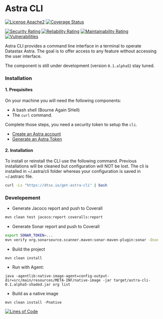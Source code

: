 # Astra CLI

[![License Apache2](https://img.shields.io/hexpm/l/plug.svg)](http://www.apache.org/licenses/LICENSE-2.0)
[![Coverage Status](https://coveralls.io/repos/github/datastax/astra-cli/badge.svg?branch=main)](https://coveralls.io/github/datastax/astra-cli?branch=main)

[![Security Rating](https://sonarcloud.io/api/project_badges/measure?project=clun_astra-cli&metric=security_rating)](https://sonarcloud.io/summary/new_code?id=clun_astra-cli)
[![Reliability Rating](https://sonarcloud.io/api/project_badges/measure?project=clun_astra-cli&metric=reliability_rating)](https://sonarcloud.io/summary/new_code?id=clun_astra-cli)
[![Maintainability Rating](https://sonarcloud.io/api/project_badges/measure?project=clun_astra-cli&metric=sqale_rating)](https://sonarcloud.io/summary/overall?id=clun_astra-cli)
[![Vulnerabilities](https://sonarcloud.io/api/project_badges/measure?project=clun_astra-cli&metric=vulnerabilities)](https://sonarcloud.io/summary/overall?id=clun_astra-cli)

Astra CLI provides a command line interface in a terminal to operate Datastax Astra. The goal is to offer access to any feature without accessing the user interface.


The component is still under development (version `0.1.alpha5`) stay tuned.

### Installation 

#### 1. Prequisites

On your machine you will need the following components:
- A bash shell (Bourne Again SHell)
- The `curl` command.

Complete those steps, you need a security token to setup the `cli`. 
- [Create an Astra account](https://astra.dev/3B7HcYo)
- [Generate an Astra Token](https://awesome-astra.github.io/docs/pages/astra/create-token/)

#### 2. Installation

To install or reinstall the CLI use the following command. Previous installations will be cleaned but configuration will NOT be lost. The cli is installed in ~/.astra/cli folder whereas your configuration is saved in ~/.astrarc file.

```bash
curl -Ls "https://dtsx.io/get-astra-cli" | bash
```

### Developement 

- Generate Jacoco report and push to Coverall

```bash
mvn clean test jacoco:report coveralls:report
```

- Generate Sonar report and push to Coverall

```bash
export SONAR_TOKEN=...
mvn verify org.sonarsource.scanner.maven:sonar-maven-plugin:sonar -Dsonar.projectKey=clun_astra-cli
```

- Build the project

```
mvn clean install
```

- Run with Agent:

```
java -agentlib:native-image-agent=config-output-dir=src/main/resources/META-INF/native-image -jar target/astra-cli-0.1.alpha5-shaded.jar org list
```

- Build as a native image

```
mvn clean install -Pnative
```

[![Lines of Code](https://sonarcloud.io/api/project_badges/measure?project=clun_astra-cli&metric=ncloc)](https://sonarcloud.io/summary/new_code?id=clun_astra-cli)

